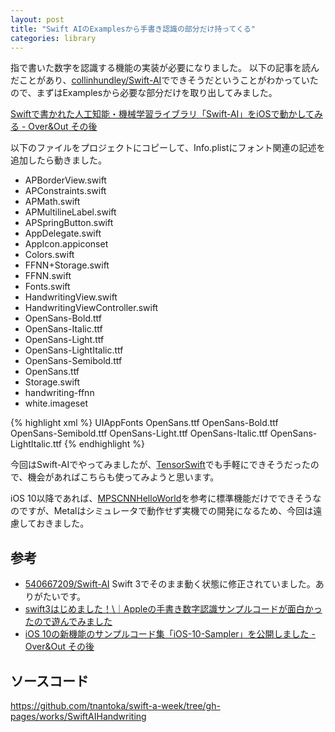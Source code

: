 ```yaml
---
layout: post
title: "Swift AIのExamplesから手書き認識の部分だけ持ってくる"
categories: library
---
```


指で書いた数字を認識する機能の実装が必要になりました。
以下の記事を読んだことがあり、[collinhundley/Swift-AI](https://github.com/collinhundley/Swift-AI)でできそうだということがわかっていたので、まずはExamplesから必要な部分だけを取り出してみました。

[Swiftで書かれた人工知能・機械学習ライブラリ「Swift-AI」をiOSで動かしてみる - Over&amp;Out その後](http://d.hatena.ne.jp/shu223/20160124/1453597136)

以下のファイルをプロジェクトにコピーして、Info.plistにフォント関連の記述を追加したら動きました。

- APBorderView.swift
- APConstraints.swift
- APMath.swift
- APMultilineLabel.swift
- APSpringButton.swift
- AppDelegate.swift
- AppIcon.appiconset
- Colors.swift
- FFNN+Storage.swift
- FFNN.swift
- Fonts.swift
- HandwritingView.swift
- HandwritingViewController.swift
- OpenSans-Bold.ttf
- OpenSans-Italic.ttf
- OpenSans-Light.ttf
- OpenSans-LightItalic.ttf
- OpenSans-Semibold.ttf
- OpenSans.ttf
- Storage.swift
- handwriting-ffnn
- white.imageset

{% highlight xml %}
  <key>UIAppFonts</key>
  <array>
    <string>OpenSans.ttf</string>
    <string>OpenSans-Bold.ttf</string>
    <string>OpenSans-Semibold.ttf</string>
    <string>OpenSans-Light.ttf</string>
    <string>OpenSans-Italic.ttf</string>
    <string>OpenSans-LightItalic.ttf</string>
  </array>
{% endhighlight %}

今回はSwift-AIでやってみましたが、[TensorSwift](http://qiita.com/koher/items/2c0bfca4d6e31cde674b)でも手軽にできそうだったので、機会があればこちらも使ってみようと思います。

iOS 10以降であれば、[MPSCNNHelloWorld](https://developer.apple.com/library/content/samplecode/MPSCNNHelloWorld/Introduction/Intro.html)を参考に標準機能だけでできそうなのですが、Metalはシミュレータで動作せず実機での開発になるため、今回は遠慮しておきました。
 
## 参考

- [540667209/Swift-AI](https://github.com/540667209/Swift-AI) Swift 3でそのまま動く状態に修正されていました。ありがたいです。
- [swift3はじめました！\｜Appleの手書き数字認識サンプルコードが面白かったので遊んでみました](http://hikaruapp.jpn.com/xcode/post-1466)
- [iOS 10の新機能のサンプルコード集「iOS-10-Sampler」を公開しました - Over&amp;Out その後](http://d.hatena.ne.jp/shu223/20160914/1473808485)

## ソースコード

<https://github.com/tnantoka/swift-a-week/tree/gh-pages/works/SwiftAIHandwriting>
